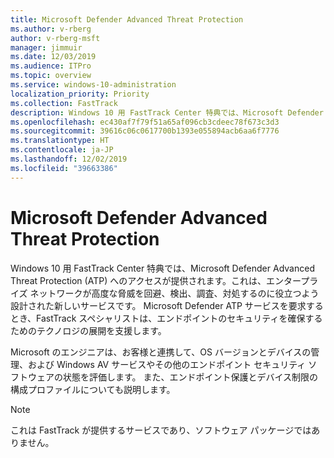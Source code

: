 ```yaml
---
title: Microsoft Defender Advanced Threat Protection
ms.author: v-rberg
author: v-rberg-msft
manager: jimmuir
ms.date: 12/03/2019
ms.audience: ITPro
ms.topic: overview
ms.service: windows-10-administration
localization_priority: Priority
ms.collection: FastTrack
description: Windows 10 用 FastTrack Center 特典では、Microsoft Defender Advanced Threat Protection (ATP) へのアクセスが提供されます。これは、エンタープライズ ネットワークが高度な脅威を回避、検出、調査、対処するのに役立つよう設計された新しいサービスです。
ms.openlocfilehash: ec430af7f79f51a65af096cb3cdeec78f673c3d3
ms.sourcegitcommit: 39616c06c0617700b1393e055894acb6aa6f7776
ms.translationtype: HT
ms.contentlocale: ja-JP
ms.lasthandoff: 12/02/2019
ms.locfileid: "39663386"
---
```

# <a name="microsoft-defender-advanced-threat-protection"></a>Microsoft Defender Advanced Threat Protection

Windows 10 用 FastTrack Center 特典では、Microsoft Defender Advanced Threat Protection (ATP) へのアクセスが提供されます。これは、エンタープライズ ネットワークが高度な脅威を回避、検出、調査、対処するのに役立つよう設計された新しいサービスです。 Microsoft Defender ATP サービスを要求するとき、FastTrack スペシャリストは、エンドポイントのセキュリティを確保するためのテクノロジの展開を支援します。

Microsoft のエンジニアは、お客様と連携して、OS バージョンとデバイスの管理、および Windows AV サービスやその他のエンドポイント セキュリティ ソフトウェアの状態を評価します。 また、エンドポイント保護とデバイス制限の構成プロファイルについても説明します。  

> [!NOTE]
> これは FastTrack が提供するサービスであり、ソフトウェア パッケージではありません。 